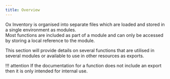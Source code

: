 ```yaml
---
title: Overview
---
```

Ox Inventory is organised into separate files which are loaded and stored in a single environment as modules.  
Most functions are included as part of a module and can only be accessed by storing a local reference to the module.


This section will provide details on several functions that are utilised in several modules or available to use in other resources as exports.

!!! attention
	If the documentation for a function does not include an export then it is only intended for internal use.